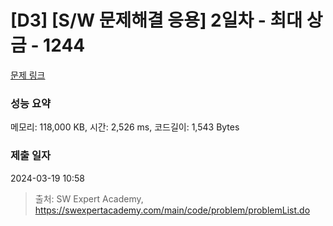 # [D3] [S/W 문제해결 응용] 2일차 - 최대 상금 - 1244 

[문제 링크](https://swexpertacademy.com/main/code/problem/problemDetail.do?contestProbId=AV15Khn6AN0CFAYD) 

### 성능 요약

메모리: 118,000 KB, 시간: 2,526 ms, 코드길이: 1,543 Bytes

### 제출 일자

2024-03-19 10:58



> 출처: SW Expert Academy, https://swexpertacademy.com/main/code/problem/problemList.do